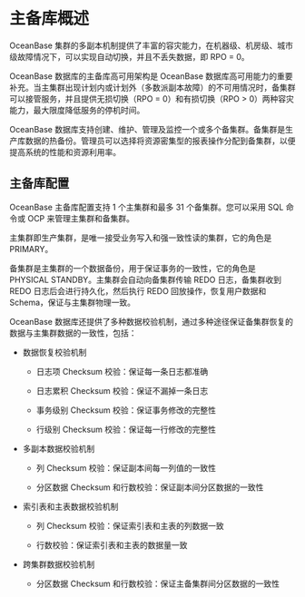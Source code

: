 主备库概述 
==========================



OceanBase 集群的多副本机制提供了丰富的容灾能力，在机器级、机房级、城市级故障情况下，可以实现自动切换，并且不丢失数据，即 RPO = 0。

OceanBase 数据库的主备库高可用架构是 OceanBase 数据库高可用能力的重要补充。当主集群出现计划内或计划外（多数派副本故障）的不可用情况时，备集群可以接管服务，并且提供无损切换（RPO = 0）和有损切换（RPO \> 0）两种容灾能力，最大限度降低服务的停机时间。

OceanBase 数据库支持创建、维护、管理及监控一个或多个备集群。备集群是生产库数据的热备份。管理员可以选择将资源密集型的报表操作分配到备集群，以便提高系统的性能和资源利用率。

主备库配置 
--------------------------

OceanBase 主备库配置支持 1 个主集群和最多 31 个备集群。您可以采用 SQL 命令或 OCP 来管理主集群和备集群。

主集群即生产集群，是唯一接受业务写入和强一致性读的集群，它的角色是 PRIMARY。

备集群是主集群的一个数据备份，用于保证事务的一致性，它的角色是 PHYSICAL STANDBY。主集群会自动向备集群传输 REDO 日志，备集群收到 REDO 日志后会进行持久化，然后执行 REDO 回放操作，恢复用户数据和 Schema，保证与主集群物理一致。

OceanBase 数据库还提供了多种数据校验机制，通过多种途径保证备集群恢复的数据与主集群数据的一致性，包括：

* 数据恢复校验机制

  * 日志项 Checksum 校验：保证每一条日志都准确

    
  
  * 日志累积 Checksum 校验：保证不漏掉一条日志

    
  
  * 事务级别 Checksum 校验：保证事务修改的完整性

    
  
  * 行级别 Checksum 校验：保证每一行修改的完整性

    
  

  

* 多副本数据校验机制

  * 列 Checksum 校验：保证副本间每一列值的一致性

    
  
  * 分区数据 Checksum 和行数校验：保证副本间分区数据的一致性

    
  

  

* 索引表和主表数据校验机制

  * 列 Checksum 校验：保证索引表和主表的列数据一致

    
  
  * 行数校验：保证索引表和主表的数据量一致

    
  

  

* 跨集群数据校验机制

  * 分区数据 Checksum 和行数校验：保证主备集群间分区数据的一致性

    
  

  




